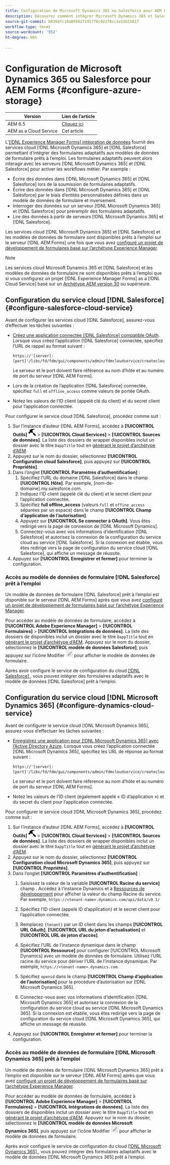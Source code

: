 ```yaml
---
title: Configuration de Microsoft Dynamics 365 ou Salesforce pour AEM Forms
description: Découvrez comment intégrer Microsoft Dynamics 365 et Salesforce à des formulaires adaptatifs.
source-git-commit: b8366fc19a89582f195778c92278cc1e15b15617
workflow-type: tm+mt
source-wordcount: '952'
ht-degree: 96%

---
```


# Configuration de Microsoft Dynamics 365 ou Salesforce pour AEM Forms {#configure-azure-storage}

| Version | Lien de l’article |
| -------- | ---------------------------- |
| AEM 6.5 | [Cliquez ici](https://experienceleague.adobe.com/docs/experience-manager-65/forms/form-data-model/oauth2-client-credentials-flow-for-server-to-server-integration.html) |
| AEM as a Cloud Service | Cet article |

L’[[!DNL Experience Manager Forms] intégration de données](data-integration.md) fournit des services cloud [!DNL Microsoft Dynamics 365] et [!DNL Salesforce] permettant d’intégrer des formulaires adaptatifs aux modèles de données de formulaire prêts à l’emploi. Les formulaires adaptatifs peuvent alors interagir avec les serveurs [!DNL Microsoft Dynamics 365] et [!DNL Salesforce] pour activer les workflows métier. Par exemple :

* Écrire des données dans [!DNL Microsoft Dynamics 365] et [!DNL Salesforce] lors de la soumission de formulaires adaptatifs.
* Écrire des données dans [!DNL Microsoft Dynamics 365] et [!DNL Salesforce] par le biais d’entités personnalisées définies dans un modèle de données de formulaire et inversement.
* Interroger des données sur un serveur [!DNL Microsoft Dynamics 365] et [!DNL Salesforce] pour préremplir des formulaires adaptatifs.
* Lire des données à partir de serveurs [!DNL Microsoft Dynamics 365] et [!DNL Salesforce].

Les services cloud [!DNL Microsoft Dynamics 365] et [!DNL Salesforce] et les modèles de données de formulaire sont disponibles prêts à l’emploi sur le serveur [!DNL AEM Forms] une fois que vous avez [configuré un projet de développement de formulaires basé sur l’archétype Experience Manager](setup-local-development-environment.md##forms-cloud-service-local-development-environment).

>[!NOTE]
>
>Les services cloud Microsoft Dynamics 365 et [!DNL Salesforce] et les modèles de données de formulaire ne sont disponibles prêts à l’emploi que si vous configurez un projet [!DNL Experience Manager Forms] as a [!DNL Cloud Service] basé sur un [Archétype AEM version 30](https://github.com/adobe/aem-project-archetype/releases/tag/aem-project-archetype-30) ou supérieure.

## Configuration du service cloud [!DNL Salesforce] {#configure-salesforce-cloud-service}

Avant de configurer les services cloud [!DNL Salesforce], assurez-vous d’effectuer les tâches suivantes :

* [Créez une application connectée [!DNL Salesforce] compatible OAuth](https://help.salesforce.com/s/articleView?id=sf.connected_app_create_api_integration.htm&amp;type=5). Lorsque vous créez l’application [!DNL Salesforce] connectée, spécifiez l’URL de rappel au format suivant :

  ```
  https://'[server]:[port]'/libs/fd/fdm/gui/components/admin/fdmcloudservice/createcloudconfigwizard/cloudservices.html
  ```

  Le serveur et le port doivent faire référence au nom d’hôte et au numéro de port du serveur [!DNL AEM Forms].

* Lors de la création de l’application [!DNL Salesforce] connectée, spécifiez `full` et `offline_access` comme valeurs de portée OAuth.

* Notez les valeurs de l’ID client (appelé clé du client) et du secret client pour l’application connectée.

Pour configurer le service cloud [!DNL Salesforce], procédez comme suit :

1. Sur l’instance d’auteur [!DNL AEM Forms], accédez à **[!UICONTROL Outils]** ![marteau](assets/hammer.png) > **[!UICONTROL Cloud Services]** > **[!UICONTROL Sources de données]**. La liste des dossiers de wrapper disponibles inclut un dossier avec le titre `DappTitle` tout en [générant le projet d’archétype d’AEM](setup-local-development-environment.md##forms-cloud-service-local-development-environment).
1. Appuyez sur le nom du dossier, sélectionnez **[!UICONTROL Configuration cloud Salesforce]**, puis appuyez sur **[!UICONTROL Propriétés]**.
1. Dans l’onglet **[!UICONTROL Paramètres d’authentification]** :
   1. Spécifiez l’URL du domaine [!DNL Salesforce] dans le champ **[!UICONTROL Hôte]**. Par exemple, [nom-de-domaine].my.salesforce.com.
   1. Indiquez l’ID client (appelé clé du client) et le secret client pour l’application connectée.
   1. Spécifiez **full offline_access** (valeurs `full` et `offine_access` séparées par un espace) dans le champ **[!UICONTROL Champ d’application de l’autorisation]**.
   1. Appuyez sur **[!UICONTROL Se connecter à OAuth]**. Vous êtes redirigé vers la page de connexion de [!DNL Microsoft Dynamics].
   1. Connectez-vous avec vos informations d’identification [!DNL Salesforce] et autorisez la connexion de la configuration du service cloud au service [!DNL Salesforce]. Si la connexion est établie, vous êtes redirigé vers la page de configuration du service cloud [!DNL Salesforce], qui affiche un message de réussite.
1. Appuyez sur **[!UICONTROL Enregistrer et fermer]** pour terminer la configuration.

### Accès au modèle de données de formulaire [!DNL Salesforce] prêt à l’emploi

Un modèle de données de formulaire [!DNL Salesforce] prêt à l’emploi est disponible sur le serveur [!DNL AEM Forms] après que vous avez [configuré un projet de développement de formulaires basé sur l’archétype Experience Manager](setup-local-development-environment.md##forms-cloud-service-local-development-environment).

Pour accéder au modèle de données de formulaire, accédez à **[!UICONTROL Adobe Experience Manager]** > **[!UICONTROL Formulaires]** > **[!UICONTROL Intégrations de données]**. La liste des dossiers de disponibles inclut un dossier avec le titre `DappTitle` tout en [générant le projet d’archétype d’AEM](setup-local-development-environment.md##forms-cloud-service-local-development-environment). Appuyez sur le nom du dossier, sélectionnez le **[!UICONTROL modèle de données Salesforce]**, puis appuyez sur l’icône Modifier ![Modifier](assets/edit.png) pour afficher le modèle de données de formulaire.

Après avoir configuré le service de configuration du cloud [[!DNL Salesforce] ](#configure-salesforce-cloud-service), vous pouvez intégrer des formulaires adaptatifs avec le modèle de données [!DNL Salesforce] prêt à l’emploi.

## Configuration du service cloud [!DNL Microsoft Dynamics 365] {#configure-dynamics-cloud-service}

Avant de configurer le service cloud [!DNL Microsoft Dynamics 365], assurez-vous d’effectuer les tâches suivantes :

* [Enregistrez une application pour [!DNL Microsoft Dynamics 365] avec l’Active Directory Azure](https://docs.microsoft.com/fr-fr/powerapps/developer/data-platform/walkthrough-register-app-azure-active-directory). Lorsque vous créez l’application connectée [!DNL Microsoft Dynamics 365], spécifiez les URL de réponse au format suivant :

  ```
  https://'[server]:[port]'/libs/fd/fdm/gui/components/admin/fdmcloudservice/createcloudconfigwizard/cloudservices.html
  ```

  Le serveur et le port doivent faire référence au nom d’hôte et au numéro de port du serveur [!DNL AEM Forms].

* Notez les valeurs de l’ID client (également appelé « ID d’application ») et du secret du client pour l’application connectée.

Pour configurer le service cloud [!DNL Microsoft Dynamics 365], procédez comme suit :

1. Sur l’instance d’auteur [!DNL AEM Forms], accédez à **[!UICONTROL Outils]** ![marteau](assets/hammer.png) > **[!UICONTROL Cloud Services]** > **[!UICONTROL Sources de données]**. La liste des dossiers de wrapper disponibles inclut un dossier avec le titre `DappTitle` tout en [générant le projet d’archétype d’AEM](setup-local-development-environment.md##forms-cloud-service-local-development-environment).
1. Appuyez sur le nom du dossier, sélectionnez **[!UICONTROL Configuration cloud Microsoft Dynamics 365]**, puis appuyez sur **[!UICONTROL Propriétés]**.
1. Dans l’onglet **[!UICONTROL Paramètres d’authentification]** :
   1. Saisissez la valeur de la variable **[!UICONTROL Racine du service]** champ . Accédez à l’instance Dynamics et à [Ressources de développement](https://docs.microsoft.com/fr-fr/powerapps/developer/data-platform/view-download-developer-resources) pour afficher la valeur du champ Racine du service. Par exemple, `https://<tenant-name>.dynamics.com/api/data/v9.1/`
   1. Spécifiez l’ID client (appelé ID d’application) et le secret client pour l’application connectée.
   1. Remplacez `{tenant}` par un ID client dans les champs **[!UICONTROL URL OAuth]**, **[!UICONTROL URL du jeton d’actualisation]** et **[!UICONTROL URL de jeton d’accès]**.
   1. Spécifiez l’URL de l’instance dynamique dans le champ **[!UICONTROL Ressource]** pour configurer [!UICONTROL Microsoft Dynamics] avec un modèle de données de formulaire. Utilisez l’URL racine du service pour dériver l’URL de l’instance dynamique. Par exemple, `https://<tenant-name>.dynamics.com`.

   1. Spécifiez `openid` dans le champ **[!UICONTROL Champ d’application de l’autorisation]** pour la procédure d’autorisation sur [!DNL Microsoft Dynamics 365].
   1. Connectez-vous avec vos informations d’identification [!DNL Microsoft Dynamics 365] et autorisez la connexion de la configuration du service cloud au service [!DNL Microsoft Dynamics 365]. Si la connexion est établie, vous êtes redirigé vers la page de configuration du service cloud [!DNL Microsoft Dynamics 365], qui affiche un message de réussite.
1. Appuyez sur **[!UICONTROL Enregistrer et fermer]** pour terminer la configuration.

### Accès au modèle de données de formulaire [!DNL Microsoft Dynamics 365] prêt à l’emploi

Un modèle de données de formulaire [!DNL Microsoft Dynamics 365] prêt à l’emploi est disponible sur le serveur [!DNL AEM Forms] après que vous avez [configuré un projet de développement de formulaires basé sur l’archétype Experience Manager](setup-local-development-environment.md##forms-cloud-service-local-development-environment).

Pour accéder au modèle de données de formulaire, accédez à **[!UICONTROL Adobe Experience Manager]** > **[!UICONTROL Formulaires]** > **[!UICONTROL Intégrations de données]**. La liste des dossiers de disponibles inclut un dossier avec le titre `DappTitle` tout en [générant le projet d’archétype d’AEM](setup-local-development-environment.md##forms-cloud-service-local-development-environment). Appuyez sur le nom du dossier, sélectionnez le **[!UICONTROL modèle de données Microsoft Dynamics 365]**, puis appuyez sur l’icône Modifier ![Modifier](assets/edit.png) pour afficher le modèle de données de formulaire.

Après avoir configuré le service de configuration du cloud [[!DNL Microsoft Dynamics 365] ](#configure-dynamics-cloud-service), vous pouvez intégrer des formulaires adaptatifs avec le modèle de données [!DNL Microsoft Dynamics 365] prêt à l’emploi.
